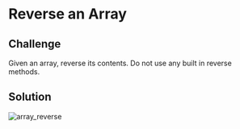 # Reverse an Array

## Challenge
Given an array, reverse its contents.  Do not use any built in reverse methods.


## Solution
![array_reverse]()
